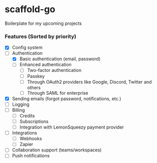 # scaffold-go
Boilerplate for my upcoming projects

### Features (Sorted by priority)
- [x] Config system
- [ ] Authentication
    - [x] Basic authentication (email, password)
    - [ ] Enhanced authentication
        - [ ] Two-factor authentication
        - [ ] Passkey
        - [ ] Through OAuth2 providers like Google, Discord, Twitter and others
        - [ ] Through SAML for enterprise
- [x] Sending emails (forgot password, notifications, etc.)
- [ ] Logging
- [ ] Billing
    - [ ] Credits
    - [ ] Subscriptions
    - [ ] Integration with LemonSqueezy payment provider
- [ ] Integrations
    - [ ] Webhooks
    - [ ] Zapier
- [ ] Collaboration support (teams/workspaces)
- [ ] Push notifications

